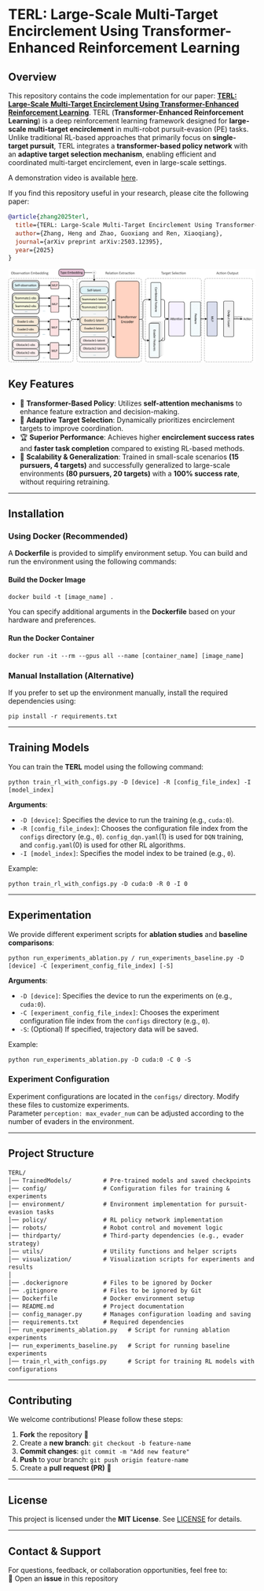 ﻿
# **TERL: Large-Scale Multi-Target Encirclement Using Transformer-Enhanced Reinforcement Learning**  

## **Overview**  
This repository contains the code implementation for our paper:  [**TERL: Large-Scale Multi-Target Encirclement Using Transformer-Enhanced Reinforcement Learning**](https://arxiv.org/abs/2503.12395).
TERL (**Transformer-Enhanced Reinforcement Learning**) is a deep reinforcement learning framework designed for **large-scale multi-target encirclement** in multi-robot pursuit-evasion (PE) tasks. Unlike traditional RL-based approaches that primarily focus on **single-target pursuit**, TERL integrates a **transformer-based policy network** with an **adaptive target selection mechanism**, enabling efficient and coordinated multi-target encirclement, even in large-scale settings.  

A demonstration video is available [here](https://youtu.be/niYCRtdcDs0?si=G6p_a9j2fI6LzS4r).

If you find this repository useful in your research, please cite the following paper:
```bibtex
@article{zhang2025terl,
  title={TERL: Large-Scale Multi-Target Encirclement Using Transformer-Enhanced Reinforcement Learning},
  author={Zhang, Heng and Zhao, Guoxiang and Ren, Xiaoqiang},
  journal={arXiv preprint arXiv:2503.12395},
  year={2025}
}
```

![TERL Network Architecture.png](TERL%20Network%20Architecture.png)

## **Key Features**
- 🚀 **Transformer-Based Policy**: Utilizes **self-attention mechanisms** to enhance feature extraction and decision-making.  
- 🎯 **Adaptive Target Selection**: Dynamically prioritizes encirclement targets to improve coordination.  
- 🏆 **Superior Performance**: Achieves higher **encirclement success rates** and **faster task completion** compared to existing RL-based methods.  
- 🔄 **Scalability & Generalization**: Trained in small-scale scenarios **(15 pursuers, 4 targets)** and successfully generalized to large-scale environments **(80 pursuers, 20 targets)** with a **100% success rate**, without requiring retraining.  

---

## **Installation**  
### **Using Docker (Recommended)**  
A **Dockerfile** is provided to simplify environment setup. You can build and run the environment using the following commands:

#### **Build the Docker Image**  
```shell
docker build -t [image_name] .
```
You can specify additional arguments in the **Dockerfile** based on your hardware and preferences.

#### **Run the Docker Container**  
```shell
docker run -it --rm --gpus all --name [container_name] [image_name]
```

### **Manual Installation (Alternative)**  
If you prefer to set up the environment manually, install the required dependencies using:
```shell
pip install -r requirements.txt
```

---

## **Training Models**  
You can train the **TERL** model using the following command:

```shell
python train_rl_with_configs.py -D [device] -R [config_file_index] -I [model_index]
```
**Arguments**:  
- `-D [device]`: Specifies the device to run the training (e.g., `cuda:0`).  
- `-R [config_file_index]`: Chooses the configuration file index from the `configs` directory (e.g., `0`). `config_dqn.yaml`(1) is used for `DQN` training, and `config.yaml`(0) is used for other RL algorithms.
- `-I [model_index]`: Specifies the model index to be trained (e.g., `0`).  

Example:
```shell
python train_rl_with_configs.py -D cuda:0 -R 0 -I 0
```

---

## **Experimentation**  
We provide different experiment scripts for **ablation studies** and **baseline comparisons**:

```shell
python run_experiments_ablation.py / run_experiments_baseline.py -D [device] -C [experiment_config_file_index] [-S]
```
**Arguments**:  
- `-D [device]`: Specifies the device to run the experiments on (e.g., `cuda:0`).  
- `-C [experiment_config_file_index]`: Chooses the experiment configuration file index from the `configs` directory (e.g., `0`).  
- `-S`: (Optional) If specified, trajectory data will be saved.  

Example:
```shell
python run_experiments_ablation.py -D cuda:0 -C 0 -S
```

### **Experiment Configuration**
Experiment configurations are located in the `configs/` directory. Modify these files to customize experiments.  
Parameter `perception: max_evader_num` can be adjusted according to the number of evaders in the environment.

---

## **Project Structure**  
```
TERL/
│── TrainedModels/         # Pre-trained models and saved checkpoints
│── config/                # Configuration files for training & experiments
│── environment/           # Environment implementation for pursuit-evasion tasks
│── policy/                # RL policy network implementation
│── robots/                # Robot control and movement logic
│── thirdparty/            # Third-party dependencies (e.g., evader strategy)
│── utils/                 # Utility functions and helper scripts
│── visualization/         # Visualization scripts for experiments and results
│
│── .dockerignore          # Files to be ignored by Docker
│── .gitignore             # Files to be ignored by Git
│── Dockerfile             # Docker environment setup
│── README.md              # Project documentation
│── config_manager.py      # Manages configuration loading and saving
│── requirements.txt       # Required dependencies
│── run_experiments_ablation.py   # Script for running ablation experiments
│── run_experiments_baseline.py   # Script for running baseline experiments
│── train_rl_with_configs.py      # Script for training RL models with configurations

```

---


## **Contributing**  
We welcome contributions! Please follow these steps:  
1. **Fork** the repository 🍴  
2. Create a **new branch**: `git checkout -b feature-name`  
3. **Commit changes**: `git commit -m "Add new feature"`  
4. **Push** to your branch: `git push origin feature-name`  
5. Create a **pull request (PR)** 📩  

---

## **License**  
This project is licensed under the **MIT License**. See [LICENSE](LICENSE) for details.

---

## **Contact & Support**  
For questions, feedback, or collaboration opportunities, feel free to:  
📌 Open an **issue** in this repository  
